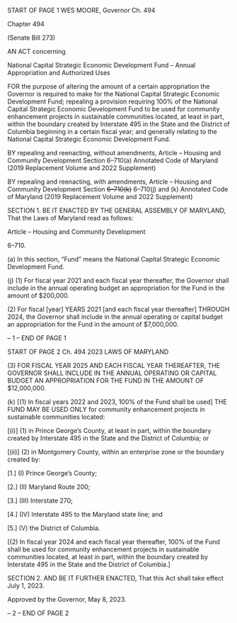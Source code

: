 START OF PAGE 1
WES MOORE, Governor Ch. 494

Chapter 494

(Senate Bill 273)

AN ACT concerning

National Capital Strategic Economic Development Fund – Annual
Appropriation and Authorized Uses

FOR the purpose of altering the amount of a certain appropriation the Governor is required
to make for the National Capital Strategic Economic Development Fund; repealing
a provision requiring 100% of the National Capital Strategic Economic Development
Fund to be used for community enhancement projects in sustainable communities
located, at least in part, within the boundary created by Interstate 495 in the State
and the District of Columbia beginning in a certain fiscal year; and generally relating
to the National Capital Strategic Economic Development Fund.

BY repealing and reenacting, without amendments,
Article – Housing and Community Development
Section 6–710(a)
Annotated Code of Maryland
(2019 Replacement Volume and 2022 Supplement)

BY repealing and reenacting, with amendments,
Article – Housing and Community Development
Section ~~6–710(k)~~ 6–710(j) and (k)
Annotated Code of Maryland
(2019 Replacement Volume and 2022 Supplement)

SECTION 1. BE IT ENACTED BY THE GENERAL ASSEMBLY OF MARYLAND,
That the Laws of Maryland read as follows:

Article – Housing and Community Development

6–710.

(a) In this section, “Fund” means the National Capital Strategic Economic
Development Fund.

(j) (1) For fiscal year 2021 and each fiscal year thereafter, the Governor shall
include in the annual operating budget an appropriation for the Fund in the amount of
$200,000.

(2) For fiscal [year] YEARS 2021 [and each fiscal year thereafter]
THROUGH 2024, the Governor shall include in the annual operating or capital budget an
appropriation for the Fund in the amount of $7,000,000.

– 1 –
END OF PAGE 1

START OF PAGE 2
Ch. 494 2023 LAWS OF MARYLAND

(3) FOR FISCAL YEAR 2025 AND EACH FISCAL YEAR THEREAFTER,
THE GOVERNOR SHALL INCLUDE IN THE ANNUAL OPERATING OR CAPITAL BUDGET
AN APPROPRIATION FOR THE FUND IN THE AMOUNT OF $12,000,000.

(k) [(1) In fiscal years 2022 and 2023, 100% of the Fund shall be used] THE
FUND MAY BE USED ONLY for community enhancement projects in sustainable
communities located:

[(i)] (1) in Prince George’s County, at least in part, within the
boundary created by Interstate 495 in the State and the District of Columbia; or

[(ii)] (2) in Montgomery County, within an enterprise zone or the
boundary created by:

[1.] (I) Prince George’s County;

[2.] (II) Maryland Route 200;

[3.] (III) Interstate 270;

[4.] (IV) Interstate 495 to the Maryland state line; and

[5.] (V) the District of Columbia.

[(2) In fiscal year 2024 and each fiscal year thereafter, 100% of the Fund
shall be used for community enhancement projects in sustainable communities located, at
least in part, within the boundary created by Interstate 495 in the State and the District of
Columbia.]

SECTION 2. AND BE IT FURTHER ENACTED, That this Act shall take effect July
1, 2023.

Approved by the Governor, May 8, 2023.

– 2 –
END OF PAGE 2